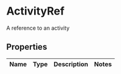 

# ActivityRef

A reference to an activity
## Properties

Name | Type | Description | Notes
------------ | ------------- | ------------- | -------------



